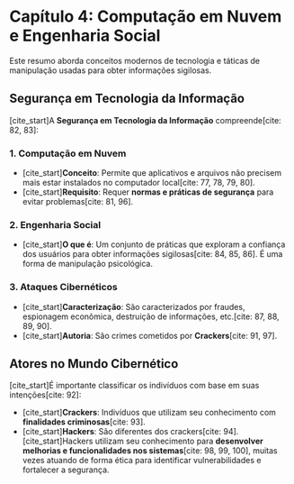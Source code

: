 # Capítulo 4: Computação em Nuvem e Engenharia Social

Este resumo aborda conceitos modernos de tecnologia e táticas de manipulação usadas para obter informações sigilosas.

## Segurança em Tecnologia da Informação

[cite_start]A **Segurança em Tecnologia da Informação** compreende[cite: 82, 83]:

### 1. Computação em Nuvem

-   [cite_start]**Conceito**: Permite que aplicativos e arquivos não precisem mais estar instalados no computador local[cite: 77, 78, 79, 80].
-   [cite_start]**Requisito**: Requer **normas e práticas de segurança** para evitar problemas[cite: 81, 96].

### 2. Engenharia Social

-   [cite_start]**O que é**: Um conjunto de práticas que exploram a confiança dos usuários para obter informações sigilosas[cite: 84, 85, 86]. É uma forma de manipulação psicológica.

### 3. Ataques Cibernéticos

-   [cite_start]**Caracterização**: São caracterizados por fraudes, espionagem econômica, destruição de informações, etc.[cite: 87, 88, 89, 90].
-   [cite_start]**Autoria**: São crimes cometidos por **Crackers**[cite: 91, 97].

## Atores no Mundo Cibernético

[cite_start]É importante classificar os indivíduos com base em suas intenções[cite: 92]:

-   [cite_start]**Crackers**: Indivíduos que utilizam seu conhecimento com **finalidades criminosas**[cite: 93].
-   [cite_start]**Hackers**: São diferentes dos crackers[cite: 94]. [cite_start]Hackers utilizam seu conhecimento para **desenvolver melhorias e funcionalidades nos sistemas**[cite: 98, 99, 100], muitas vezes atuando de forma ética para identificar vulnerabilidades e fortalecer a segurança.